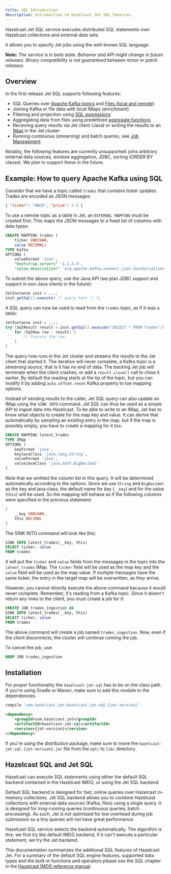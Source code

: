```yaml
---
title: SQL Introduction
description: Introduction to Hazelcast Jet SQL features.
---
```


Hazelcast Jet SQL service executes distributed SQL statements over
Hazelcast collections and external data sets.

It allows you to specify Jet jobs using the well-known SQL language.

**Note:** _The service is in beta state. Behavior and API might change in
future releases. Binary compatibility is not guaranteed between minor or
patch releases._

## Overview

In the first release Jet SQL supports following features:

- SQL Queries over [Apache Kafka topics](05-kafka-connector.md) and
[Files (local and remote)](04-files-connector.md)
- Joining Kafka or file data with local IMaps (enrichment)
- Filtering and projection using [SQL
expressions](https://docs.hazelcast.org/docs/latest-dev/manual/html-single/index.html#expressions)
- Aggregating data from files using predefined
[aggregate functions](00a-basic-commands#aggregation-functions)
- Receiving query results via Jet client (Java) or writing the results
to an [IMap](03-imap-connector.md) in the Jet cluster
- Running continuous (streaming) and batch queries, see
[Job Management](02-job-management.md)

Notably, the following features are currently unsupported: joins
arbitrary external data sources, window aggregation, JDBC, sorting
(ORDER BY clause). We plan to support these in the future.

## Example: How to query Apache Kafka using SQL

Consider that we have a topic called `trades` that contains ticker
updates. Trades are encoded as JSON messages:

```json
{ "ticker": "ABCD", "price": 5.5 }
```

To use a remote topic as a table in Jet, an `EXTERNAL MAPPING` must be
created first. This maps the JSON messages to a fixed list of columns
with data types:

```sql
CREATE MAPPING trades (
    ticker VARCHAR,
    value DECIMAL)
TYPE Kafka
OPTIONS (
    valueFormat 'json',
    "bootstrap.servers" '1.2.3.4',
    "value.deserializer" 'org.apache.kafka.connect.json.JsonSerializer')
```

To submit the above query, use the Java API (we plan JDBC support and
support in non-Java clients in the future):

```java
JetInstance inst = ...;
inst.getSql().execute( /* query text */ );
```

A SQL query can now be used to read from the `trades` topic, as if it
was a table:

```java
JetInstance inst = ...;
try (SqlResult result = inst.getSql().execute("SELECT * FROM trades")) {
    for (SqlRow row : result) {
        // Process the row.
    }
}
```

The query now runs in the Jet cluster and streams the results to the Jet
client that started it. The iteration will never complete, a Kafka topic
is a _streaming source_, that is it has no end of data. The backing Jet
job will terminate when the client crashes, or add a `result.close()`
call to close it earlier. By default the reading starts at the tip of
the topic, but you can modify it by adding `auto.offset.reset` Kafka
property to toe mapping options.

Instead of sending results to the caller, Jet SQL query can also update
an IMap using the `SINK INTO` command. Jet SQL can thus be used as a
simple API to ingest data into Hazelcast. To be able to write to an
IMap, Jet has to know what objects to create for the map key and value.
It can derive that automatically by sampling an existing entry in the
map, but if the map is possibly empty, you have to create a mapping for
it too.

```sql
CREATE MAPPING latest_trades
TYPE IMap
OPTIONS (
    keyFormat 'java',
    keyJavaClass 'java.lang.String',
    valueFormat 'java',
    valueJavaClass 'java.math.BigDecimal'
)
```

Note that we omitted the column list in this query. It will be
determined automatically according to the options. Since we use `String`
and `BigDecimal` as the key and java class, the default name for key
(`__key`) and for the value (`this`) will be used. So the mapping will
behave as if the following columns were specified in the previous
statement:

```sql
(
    __key VARCHAR,
    this DECIMAL
)
```

The SINK INTO command will look like this:

```sql
SINK INTO latest_trades(__key, this)
SELECT ticker, value
FROM trades
```

It will put the `ticker` and `value` fields from the messages in the
topic into the `latest_trades` IMap. The `ticker` field will be used as
the map key and the `value` field will be used as the map value. If
multiple messages have the same ticker, the entry in the target map will
be overwritten, as they arrive.

However, you cannot directly execute the above command because it would
never complete. Remember, it's reading from a Kafka topic. Since it
doesn't return any rows to the client, you must create a job for it:

```sql
CREATE JOB trades_ingestion AS
SINK INTO latest_trades(__key, this)
SELECT ticker, value
FROM trades
```

The above command will create a job named `trades_ingestion`. Now, even
if the client disconnects, the cluster will continue running the job.

To cancel the job, use:

```sql
DROP JOB trades_ingestion
```

## Installation

For proper functionality the `hazelcast-jet-sql` has to be on the class
path. If you're using Gradle or Maven, make sure to add this module to
the dependencies.

<!--DOCUSAURUS_CODE_TABS-->

<!--Gradle-->

```groovy
compile 'com.hazelcast.jet:hazelcast-jet-sql:{jet-version}'
```

<!--Maven-->

```xml
<dependency>
    <groupId>com.hazelcast.jet</groupId>
    <artifactId>hazelcast-jet-sql</artifactId>
    <version>{jet-version}</version>
</dependency>
```

<!--END_DOCUSAURUS_CODE_TABS-->

If you're using the distribution package, make sure to move the
`hazelcast-jet-sql-{jet-version}.jar` file from the `opt/` to `lib/`
directory.

## Hazelcast SQL and Jet SQL

Hazelcast can execute SQL statements using either the default SQL
backend contained in the Hazelcast IMDG, or using the Jet SQL backend.

Default SQL backend is designed for fast, online queries over Hazelcast
in-memory collections. Jet SQL backend allows you to combine Hazelcast
collections with external data sources (Kafka, files) using a single
query. It is designed for long-running queries (continuous queries,
batch processing). As such, Jet is not optimized for low overhead during
job submission so a tiny queries will not have great performance.

Hazelcast SQL service selects the backend automatically. The algorithm
is this: we first try the default IMDG backend, if it can't execute a
particular statement, we try the Jet backend.

This documentation summarizes the additional SQL features of Hazelcast
Jet. For a summary of the default SQL engine features, supported data
types and the built-in functions and operators please see the _SQL_
chapter in the [Hazelcast IMDG reference
manual](https://hazelcast.org/imdg/docs/).
